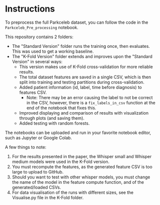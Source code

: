 # Instructions
To preprocess the full Parkceleb dataset, you can follow the code in the `Parkceleb_Pre_processing` notebook.

This repository contains 2 folders:
  * The "Standard Version" folder runs the training once, then evaluates. This was used to get a working baseline.
  * The "K-Fold Version" folder extends and improves upon the "Standard Version" in several ways:
    * This version makes use of K-Fold cross-validation for more reliable results.
    * The total dataset features are saved in a single CSV, which is then split into training and testing partitions during cross-validation.
    * Added patient information (id, label, time before diagnosis) to features CSV.
      * Note: There may be an error causing the label to not be correct in the CSV, however, there is a `fix_labels_in_csv` function at the end of the notebook that           fixes this.
    * Improved displaying and comparison of results with visualization through plots (and saving them).
    * Added testing with random forests.

The notebooks can be uploaded and run in your favorite notebook editor, such as Jupyter or Google Colab.

A few things to note:
1. For the results presented in the paper, the Whisper small and Whisper medium models were used in the K-Fold version.
2. You must recompute the features, as the generated feature CSV is too large to upload to GitHub.
3. Should you want to test with other whisper models, you must change the name of the model in the feature compute function, and of the generated/loaded CSVs.
4. For data visualisation of the runs with different sizes, see the Visualise.py file in the K-Fold folder.
